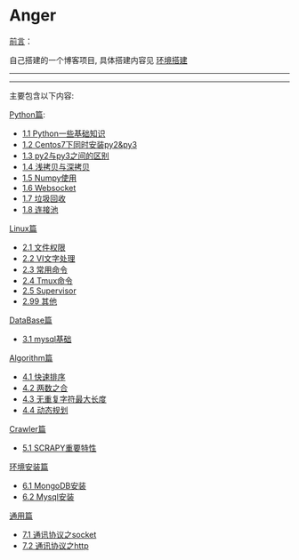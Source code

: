 # Anger

[前言](./source/preface.md)：

自己搭建的一个博客项目, 具体搭建内容见 [环境搭建](./source/build_environment.md)

---
---

主要包含以下内容:

[Python篇](./source/Python/Python.rst):
- [1.1 Python一些基础知识](./source/Python/A0001_Basic_Info.md)
- [1.2 Centos7下同时安装py2&py3](./source/Python/A0002_centos7_install_py2&py3.md)
- [1.3 py2与py3之间的区别](./source/Python/A0003_diff_py2&py3.md)
- [1.4 浅拷贝与深拷贝](./source/Python/A0004_copy.md)
- [1.5 Numpy使用](./source/Python/A0005_Numpy.md)
- [1.6 Websocket](./source/Python/A0006_Websocket.md)
- [1.7 垃圾回收](./source/Python/A0007_GC.md)
- [1.8 连接池](./source/Python/A0008_pool.md)

[Linux篇](./source/Linux/Linux.rst)
- [2.1 文件权限](./source/Linux/B01_FileAuthority.md)
- [2.2 VI文字处理](./source/Linux/B02_VI.md)
- [2.3 常用命令](./source/Linux/B03_BasicCommand.md)
- [2.4 Tmux命令](./source/Linux/B04_Tmux.md)
- [2.5 Supervisor](./source/Linux/B05_Supervisor.md)
- [2.99 其他](./source/Linux/B99_Other.md)

[DataBase篇](./source/DataBase/DataBase.rst)
- [3.1 mysql基础](./source/DataBase/C01_MysqlBasic.md)

[Algorithm篇](./source/Algorithm/Algorithm.rst)
- [4.1 快速排序](./source/Algorithm/D01_QuickSort.md)
- [4.2 两数之合](./source/Algorithm/D02_TwoSum.md)
- [4.3 无重复字符最大长度](./source/Algorithm/D03_RepeatStr.md)
- [4.4 动态规划](./source/Algorithm/D04_DynamicProgramming.md)

[Crawler篇](./source/Crawler/Crawler.rst)
- [5.1 SCRAPY重要特性](./source/Crawler/E01_ImportantFeature.md)

[环境安装篇](./source/EnvironmentInstall/EnvironmentInstall.rst)
- [6.1 MongoDB安装](./source/EnvironmentInstall/F01_MongoDB.md)
- [6.2 Mysql安装](./source/EnvironmentInstall/F02_Mysql.md)

[通用篇](./source/Common/Common.rst)
- [7.1 通讯协议之socket](./source/Common/G0001_socket.md)
- [7.2 通讯协议之http](./source/Common/G0002_http.md)
